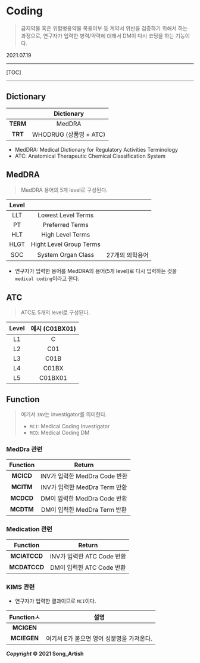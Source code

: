 # Coding

> 금지약물 혹은 위험병용약물 복용여부 등 계약서 위반을 검증하기 위해서 하는 과정으로, 연구자가 입력한 병력/약력에 대해서 DM이 다시 코딩을 하는 기능이다.

2021.07.19

---

[TOC]

---



## Dictionary

|          |       Dictionary       |
| :------: | :--------------------: |
| **TERM** |         MedDRA         |
| **TRT**  | WHODRUG (상품명 + ATC) |

- MedDRA: Medical Dictionary for Regulatory Activities Terminology
- ATC: Anatomical Therapeutic Chemical Classification System



## MedDRA

> MedDRA 용어의 5개 level로 구성된다.

| Level |                         |                 |
| :---: | :---------------------: | :-------------: |
|  LLT  |   Lowest Level Terms    |                 |
|  PT   |     Preferred Terms     |                 |
|  HLT  |    High Level Terms     |                 |
| HLGT  | Hight Level Group Terms |                 |
|  SOC  |   System Organ Class    | 27개의 의학용어 |

- 연구자가 입력한 용어를 MedDRA의 용어(5개 level)로 다시 입력하는 것을 `medical coding`이라고 한다.



## ATC

> ATC도 5개의 level로 구성된다.

| Level | 예시 (C01BX01) |
| :---: | :------------: |
|  L1   |       C        |
|  L2   |      C01       |
|  L3   |      C01B      |
|  L4   |     C01BX      |
|  L5   |    C01BX01     |



## Function

> 여기서 `INV`는 investigator를 의미한다.
>
> - `MCI`: Medical Coding Investigator
> - `MCD`: Medical Coding DM

### MedDra 관련

| Function  |            Return             |
| :-------: | :---------------------------: |
| **MCICD** | INV가 입력한 MedDra Code 반환 |
| **MCITM** | INV가 입력한 MedDra Term 반환 |
| **MCDCD** | DM이 입력한 MedDra Code 반환  |
| **MCDTM** | DM이 입력한 MedDra Term 반환  |

### Medication 관련

|   Function   |           Return           |
| :----------: | :------------------------: |
| **MCIATCCD** | INV가 입력한 ATC Code 반환 |
| **MCDATCCD** | DM이 입력한 ATC Code 반환  |

### KIMS 관련

- 연구자가 입력한 결과이므로 `MCI`이다.

| Functionㅅ  |                   설명                    |
| :---------: | :---------------------------------------: |
| **MCIGEN**  |                                           |
| **MCIEGEN** | 여기서 E가 붙으면 영어 성분명을 가져온다. |



***Copyright* © 2021 Song_Artish**
